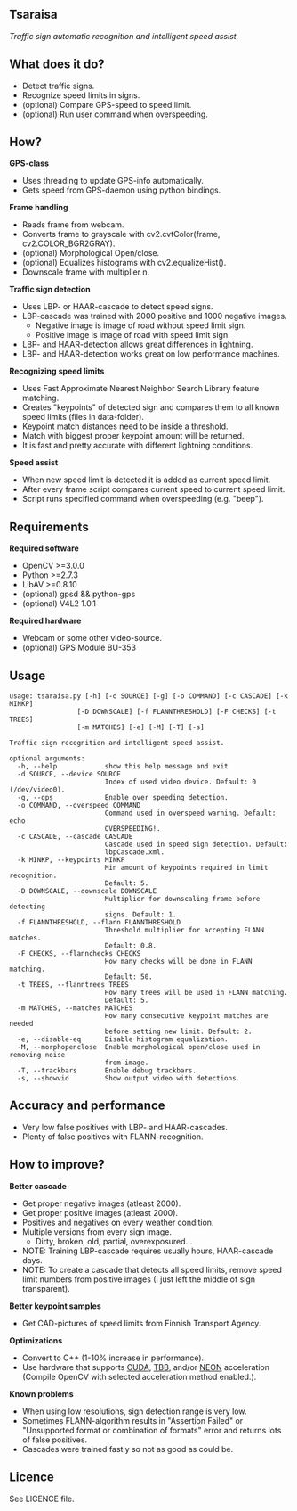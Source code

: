 Tsaraisa
-

_Traffic sign automatic recognition and intelligent speed assist._


What does it do?
-
* Detect traffic signs.
* Recognize speed limits in signs.
* (optional) Compare GPS-speed to speed limit.
* (optional) Run user command when overspeeding.

How?
-
**GPS-class**
* Uses threading to update GPS-info automatically.
* Gets speed from GPS-daemon using python bindings.

**Frame handling**
* Reads frame from webcam.
* Converts frame to grayscale with cv2.cvtColor(frame, cv2.COLOR_BGR2GRAY).
* (optional) Morphological Open/close.
* (optional) Equalizes histograms with cv2.equalizeHist().
* Downscale frame with multiplier n.

**Traffic sign detection**
* Uses LBP- or HAAR-cascade to detect speed signs.
* LBP-cascade was trained with 2000 positive and 1000 negative images.
  * Negative image is image of road without speed limit sign.
  * Positive image is image of road with speed limit sign.
* LBP- and HAAR-detection allows great differences in lightning.
* LBP- and HAAR-detection works great on low performance machines.

**Recognizing speed limits**
* Uses Fast Approximate Nearest Neighbor Search Library feature matching.
* Creates "keypoints" of detected sign and compares them to all known speed limits (files in data-folder).
* Keypoint match distances need to be inside a threshold.
* Match with biggest proper keypoint amount will be returned.
* It is fast and pretty accurate with different lightning conditions.

**Speed assist**
* When new speed limit is detected it is added as current speed limit.
* After every frame script compares current speed to current speed limit.
* Script runs specified command when overspeeding (e.g. "beep").

Requirements
-
**Required software**
* OpenCV >=3.0.0
* Python >=2.7.3
* LibAV >=0.8.10
* (optional) gpsd && python-gps
* (optional) V4L2 1.0.1

**Required hardware**
* Webcam or some other video-source.
* (optional) GPS Module BU-353

Usage
-
```
usage: tsaraisa.py [-h] [-d SOURCE] [-g] [-o COMMAND] [-c CASCADE] [-k MINKP]
                 [-D DOWNSCALE] [-f FLANNTHRESHOLD] [-F CHECKS] [-t TREES]
                 [-m MATCHES] [-e] [-M] [-T] [-s]

Traffic sign recognition and intelligent speed assist.

optional arguments:
  -h, --help            show this help message and exit
  -d SOURCE, --device SOURCE
                        Index of used video device. Default: 0 (/dev/video0).
  -g, --gps             Enable over speeding detection.
  -o COMMAND, --overspeed COMMAND
                        Command used in overspeed warning. Default: echo
                        OVERSPEEDING!.
  -c CASCADE, --cascade CASCADE
                        Cascade used in speed sign detection. Default:
                        lbpCascade.xml.
  -k MINKP, --keypoints MINKP
                        Min amount of keypoints required in limit recognition.
                        Default: 5.
  -D DOWNSCALE, --downscale DOWNSCALE
                        Multiplier for downscaling frame before detecting
                        signs. Default: 1.
  -f FLANNTHRESHOLD, --flann FLANNTHRESHOLD
                        Threshold multiplier for accepting FLANN matches.
                        Default: 0.8.
  -F CHECKS, --flannchecks CHECKS
                        How many checks will be done in FLANN matching.
                        Default: 50.
  -t TREES, --flanntrees TREES
                        How many trees will be used in FLANN matching.
                        Default: 5.
  -m MATCHES, --matches MATCHES
                        How many consecutive keypoint matches are needed
                        before setting new limit. Default: 2.
  -e, --disable-eq      Disable histogram equalization.
  -M, --morphopenclose  Enable morphological open/close used in removing noise
                        from image.
  -T, --trackbars       Enable debug trackbars.
  -s, --showvid         Show output video with detections.
```

Accuracy and performance
-
* Very low false positives with LBP- and HAAR-cascades.
* Plenty of false positives with FLANN-recognition.

How to improve?
-
**Better cascade**
* Get proper negative images (atleast 2000).
* Get proper positive images (atleast 2000).
* Positives and negatives on every weather condition.
* Multiple versions from every sign image.
  * Dirty, broken, old, partial, overexposured...
* NOTE: Training LBP-cascade requires usually hours, HAAR-cascade days.
* NOTE: To create a cascade that detects all speed limits, remove speed limit numbers from positive images (I just left the middle of sign transparent).

**Better keypoint samples**
* Get CAD-pictures of speed limits from Finnish Transport Agency.

**Optimizations**
* Convert to C++ (1-10% increase in performance).
* Use hardware that supports [CUDA](http://opencv.org/platforms/cuda.html), [TBB](https://www.threadingbuildingblocks.org/), and/or [NEON](http://www.arm.com/products/processors/technologies/neon.php) acceleration (Compile OpenCV with selected acceleration method enabled.).

**Known problems**
* When using low resolutions, sign detection range is very low.
* Sometimes FLANN-algorithm results in "Assertion Failed" or "Unsupported format or combination of formats" error and returns lots of false positives.
* Cascades were trained fastly so not as good as could be.

Licence
-
See LICENCE file.
